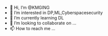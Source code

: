 - 👋 Hi, I’m @KMGING
- 👀 I’m interested in DP,ML,Cyberspacesecurity
- 🌱 I’m currently learning DL
- 💞️ I’m looking to collaborate on ...
- 📫 How to reach me ...

<!---
KMGING/KMGING is a ✨ special ✨ repository because its `README.md` (this file) appears on your GitHub profile.
You can click the Preview link to take a look at your changes.
--->
